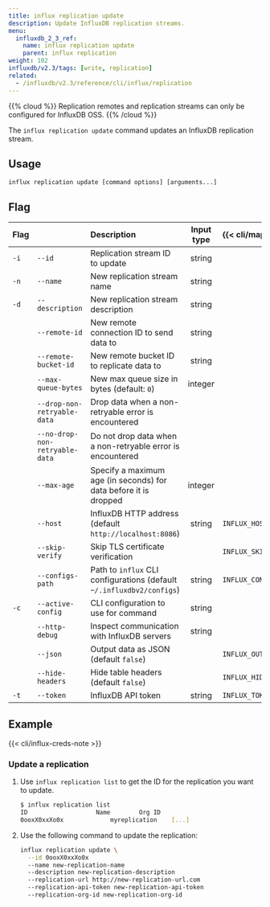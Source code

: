 ```yaml
---
title: influx replication update
description: Update InfluxDB replication streams.
menu:
  influxdb_2_3_ref:
    name: influx replication update
    parent: influx replication
weight: 102
influxdb/v2.3/tags: [write, replication]
related:
  - /influxdb/v2.3/reference/cli/influx/replication
---
```


{{% cloud %}}
Replication remotes and replication streams can only be configured for InfluxDB OSS.
{{% /cloud %}}

The `influx replication update` command updates an InfluxDB replication stream.

## Usage
```
influx replication update [command options] [arguments...]
```

## Flag 
  
| Flag |                                | Description                                                           | Input type | {{< cli/mapped >}}    |
| :--- | :----------------------------- | :-------------------------------------------------------------------- | :--------: | :-------------------- |
| `-i` | `--id`                         | Replication stream ID to update                                       |   string   |                       |
| `-n` | `--name`                       | New replication stream name                                           |   string   |                       |
| `-d` | `--description`                | New replication stream description                                    |   string   |                       |
|      | `--remote-id`                  | New remote connection ID to send data to                              |   string   |                       |
|      | `--remote-bucket-id`           | New remote bucket ID to replicate data to                             |   string   |                       |
|      | `--max-queue-bytes`            | New max queue size in bytes (default: `0`)                            |  integer   |                       |
|      | `--drop-non-retryable-data`    | Drop data when a non-retryable error is encountered                   |            |                       |
|      | `--no-drop-non-retryable-data` | Do not drop data when a non-retryable error is encountered            |            |                       |
|      | `--max-age`                    | Specify a maximum age (in seconds) for data before it is dropped      |  integer   |                       |
|      | `--host`                       | InfluxDB HTTP address (default `http://localhost:8086`)               |   string   | `INFLUX_HOST`         |
|      | `--skip-verify`                | Skip TLS certificate verification                                     |            | `INFLUX_SKIP_VERIFY`  |
|      | `--configs-path`               | Path to `influx` CLI configurations (default `~/.influxdbv2/configs`) |   string   | `INFLUX_CONFIGS_PATH` |
| `-c` | `--active-config`              | CLI configuration to use for command                                  |   string   |                       |
|      | `--http-debug`                 | Inspect communication with InfluxDB servers                           |   string   |                       |
|      | `--json`                       | Output data as JSON (default `false`)                                 |            | `INFLUX_OUTPUT_JSON`  |
|      | `--hide-headers`               | Hide table headers (default `false`)                                  |            | `INFLUX_HIDE_HEADERS` |
| `-t` | `--token`                      | InfluxDB API token                                                    |   string   | `INFLUX_TOKEN`        |

## Example
{{< cli/influx-creds-note >}}

### Update a replication
1. Use `influx replication list` to get the ID for the replication you want to update.
   ```sh
   $ influx replication list
   ID			        Name		Org ID
   0ooxX0xxXo0x      	    myreplication    [...]
   ```
2. Use the following command to update the replication:
    ```sh
    influx replication update \
      --id 0ooxX0xxXo0x
      --name new-replication-name
      --description new-replication-description
      --replication-url http://new-replication-url.com
      --replication-api-token new-replication-api-token
      --replication-org-id new-replication-org-id
    ```
